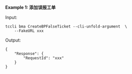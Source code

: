 **Example 1: 添加误报工单**



Input: 

```
tccli bma CreateBPFalseTicket --cli-unfold-argument  \
    --FakeURL xxx
```

Output: 
```
{
    "Response": {
        "RequestId": "xxx"
    }
}
```

